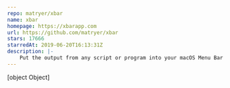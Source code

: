 ```yaml
---
repo: matryer/xbar
name: xbar
homepage: https://xbarapp.com
url: https://github.com/matryer/xbar
stars: 17666
starredAt: 2019-06-20T16:13:31Z
description: |-
    Put the output from any script or program into your macOS Menu Bar (the BitBar reboot)
---
```


[object Object]
